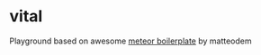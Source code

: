 # vital

Playground based on awesome [meteor boilerplate](https://github.com/matteodem/meteor-boilerplate) by matteodem
